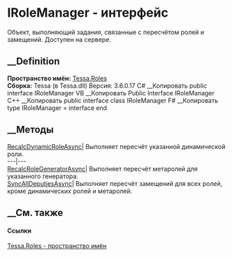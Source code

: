 # IRoleManager - интерфейс
Объект, выполняющий задания, связанные с пересчётом ролей и замещений.
Доступен на сервере.
## __Definition
 **Пространство имён:** [Tessa.Roles](N_Tessa_Roles.htm)  
 **Сборка:** Tessa (в Tessa.dll) Версия: 3.6.0.17
C# __Копировать
     public interface IRoleManager
VB __Копировать
     Public Interface IRoleManager
C++ __Копировать
     public interface class IRoleManager
F# __Копировать
     type IRoleManager = interface end
##  __Методы
[RecalcDynamicRoleAsync](M_Tessa_Roles_IRoleManager_RecalcDynamicRoleAsync.htm)|
Выполняет пересчёт указанной динамической роли.  
---|---  
[RecalcRoleGeneratorAsync](M_Tessa_Roles_IRoleManager_RecalcRoleGeneratorAsync.htm)|
Выполняет пересчёт метаролей для указанного генератора.  
[SyncAllDeputiesAsync](M_Tessa_Roles_IRoleManager_SyncAllDeputiesAsync.htm)|
Выполняет пересчёт замещений для всех ролей, кроме динамических ролей и
метаролей.  
## __См. также
#### Ссылки
[Tessa.Roles - пространство имён](N_Tessa_Roles.htm)
